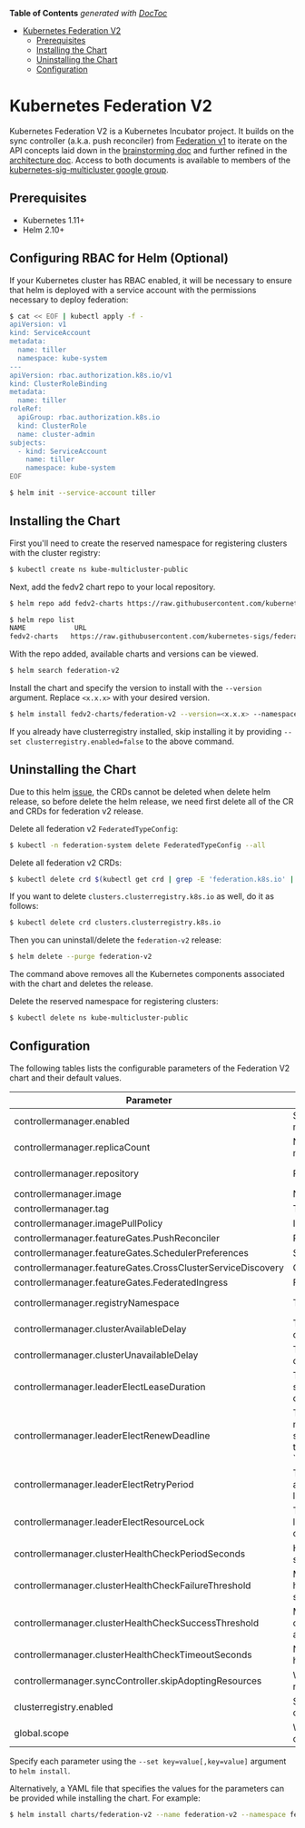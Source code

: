 <!-- START doctoc generated TOC please keep comment here to allow auto update -->
<!-- DON'T EDIT THIS SECTION, INSTEAD RE-RUN doctoc TO UPDATE -->
**Table of Contents**  *generated with [DocToc](https://github.com/thlorenz/doctoc)*

- [Kubernetes Federation V2](#kubernetes-federation-v2)
  - [Prerequisites](#prerequisites)
  - [Installing the Chart](#installing-the-chart)
  - [Uninstalling the Chart](#uninstalling-the-chart)
  - [Configuration](#configuration)

<!-- END doctoc generated TOC please keep comment here to allow auto update -->

# Kubernetes Federation V2

Kubernetes Federation V2 is a Kubernetes Incubator project. It builds on the sync controller
(a.k.a. push reconciler) from [Federation v1](https://github.com/kubernetes/federation/)
to iterate on the API concepts laid down in the [brainstorming
doc](https://docs.google.com/document/d/159cQGlfgXo6O4WxXyWzjZiPoIuiHVl933B43xhmqPEE/edit#)
and further refined in the [architecture
doc](https://docs.google.com/document/d/1ihWETo-zE8U_QNuzw5ECxOWX0Df_2BVfO3lC4OesKRQ/edit#).
Access to both documents is available to members of the
[kubernetes-sig-multicluster google
group](https://groups.google.com/forum/#!forum/kubernetes-sig-multicluster).

## Prerequisites

- Kubernetes 1.11+
- Helm 2.10+

## Configuring RBAC for Helm (Optional)

If your Kubernetes cluster has RBAC enabled, it will be necessary to
ensure that helm is deployed with a service account with the
permissions necessary to deploy federation:

```bash
$ cat << EOF | kubectl apply -f -
apiVersion: v1
kind: ServiceAccount
metadata:
  name: tiller
  namespace: kube-system
---
apiVersion: rbac.authorization.k8s.io/v1
kind: ClusterRoleBinding
metadata:
  name: tiller
roleRef:
  apiGroup: rbac.authorization.k8s.io
  kind: ClusterRole
  name: cluster-admin
subjects:
  - kind: ServiceAccount
    name: tiller
    namespace: kube-system
EOF

$ helm init --service-account tiller
```

## Installing the Chart

First you'll need to create the reserved namespace for registering clusters with the
cluster registry:

```bash
$ kubectl create ns kube-multicluster-public
```

Next, add the fedv2 chart repo to your local repository.
```bash
$ helm repo add fedv2-charts https://raw.githubusercontent.com/kubernetes-sigs/federation-v2/master/charts

$ helm repo list
NAME            URL
fedv2-charts   https://raw.githubusercontent.com/kubernetes-sigs/federation-v2/master/charts
```

With the repo added, available charts and versions can be viewed.
```bash
$ helm search federation-v2
```

Install the chart and specify the version to install with the
`--version` argument. Replace `<x.x.x>` with your desired version.
```bash
$ helm install fedv2-charts/federation-v2 --version=<x.x.x> --namespace federation-system
```

If you already have clusterregistry installed, skip installing it by
providing `--set clusterregistry.enabled=false` to the above command.

## Uninstalling the Chart

Due to this helm [issue](https://github.com/helm/helm/issues/4440), the CRDs cannot be deleted
when delete helm release, so before delete the helm release, we need first delete all
of the CR and CRDs for federation v2 release.

Delete all federation v2 `FederatedTypeConfig`:

```bash
$ kubectl -n federation-system delete FederatedTypeConfig --all
```

Delete all federation v2 CRDs:

```bash
$ kubectl delete crd $(kubectl get crd | grep -E 'federation.k8s.io' | awk '{print $1}')
```

If you want to delete `clusters.clusterregistry.k8s.io` as well, do it as follows:

```bash
$ kubectl delete crd clusters.clusterregistry.k8s.io
```

Then you can uninstall/delete the `federation-v2` release:

```bash
$ helm delete --purge federation-v2
```

The command above removes all the Kubernetes components associated with the chart
and deletes the release.

Delete the reserved namespace for registering clusters:

```bash
$ kubectl delete ns kube-multicluster-public
```

## Configuration

The following tables lists the configurable parameters of the Federation V2
chart and their default values.

| Parameter                             | Description                                                                                                                                                                                                 | Default                                                                                               |
| ------------------------------------- | ----------------------------------------------------------------------------------------------------------------------------------------------------------------------------------------------------------- | ----------------------------------------------------------------------------------------------------- |
| controllermanager.enabled             | Specifies whether to enable the controller manager in federation v2.                                                                                                                                        | true                                                                                                  |
| controllermanager.replicaCount        | Number of replicas for federation v2 controller manager.                                                                                                                                                     | 2                                                                                                     |
| controllermanager.repository          | Repo of the federation v2 image.                                                                                                                                                                            | quay.io/kubernetes-multicluster                                                                       |
| controllermanager.image               | Name of the federation v2 image.                                                                                                                                                                            | federation-v2                                                                                         |
| controllermanager.tag                 | Tag of the federation v2 image.                                                                                                                                                                             | latest                                                                                                |
| controllermanager.imagePullPolicy     | Image pull policy.                                                                                                                                                                                          | IfNotPresent                                                                                          |
| controllermanager.featureGates.PushReconciler               | Push reconciler feature.                                                                                                                                                              | true                                                                                                  |
| controllermanager.featureGates.SchedulerPreferences         | Scheduler preferences feature.                                                                                                                                                        | true                                                                                                  |
| controllermanager.featureGates.CrossClusterServiceDiscovery | Cross cluster service discovery feature.                                                                                                                                              | true                                                                                                  |
| controllermanager.featureGates.FederatedIngress             | Federated ingress feature.                                                                                                                                                            | true                                                                                                  |
| controllermanager.registryNamespace   | The cluster registry namespace.                                                                                                                                                                             | kube-multicluster-public                                                                              |
| controllermanager.clusterAvailableDelay   | Time to wait before reconciling on a healthy cluster.                                                                                                                                                   | 20s                                                                                                   |
| controllermanager.clusterUnavailableDelay | Time to wait before giving up on an unhealthy cluster.                                                                                                                                                  | 60s                                                                                                   |
| controllermanager.leaderElectLeaseDuration | The maximum duration that a leader can be stopped before it is replaced by another candidate.                                                                                                          | 15s                                                                                                   |
| controllermanager.leaderElectRenewDeadline | The interval between attempts by the acting master to renew a leadership slot before it stops leading. This must be less than or equal to `controllermanager.LeaderElectLeaseDuration.                 | 10s                                                                                                   |
| controllermanager.leaderElectRetryPeriod   | The duration the clients should wait between attempting acquisition and renewal of a leadership.                                                                                                       | 5s                                                                                                    |
| controllermanager.leaderElectResourceLock  | The type of resource object that is used for locking during leader election. Supported options are `configmaps` and `endpoints`.                                                                       | configmaps                                                                                            |
| controllermanager.clusterHealthCheckPeriodSeconds    | How often to monitor the cluster health (in seconds).                                                                                                                                        | 10                                                                                                    |
| controllermanager.clusterHealthCheckFailureThreshold | Minimum consecutive failures for the cluster health to be considered failed after having succeeded.                                                                                          | 3                                                                                                     |
| controllermanager.clusterHealthCheckSuccessThreshold | Minimum consecutive successes for the cluster health to be considered successful after having failed.                                                                                        | 1                                                                                                     |
| controllermanager.clusterHealthCheckTimeoutSeconds   | Number of seconds after which the cluster health check times out.                                                                                                                            | 3                                                                                                     |
| controllermanager.syncController.skipAdoptingResources  | Whether to skip adopting pre-existing resource in member clusters.                                                                                                                        | false                                                                                                 |
| clusterregistry.enabled               | Specifies whether to enable the clusterregistry in federation v2.                                                                                                                                           | true                                                                                                  |
| global.scope                   | Whether the federation namespace will be the only target for federation.                                                                                                                                           | Cluster                                                                                              |

Specify each parameter using the `--set key=value[,key=value]` argument to
`helm install`.

Alternatively, a YAML file that specifies the values for the parameters can be
provided while installing the chart. For example:

```bash
$ helm install charts/federation-v2 --name federation-v2 --namespace federation-system --values values.yaml
```
